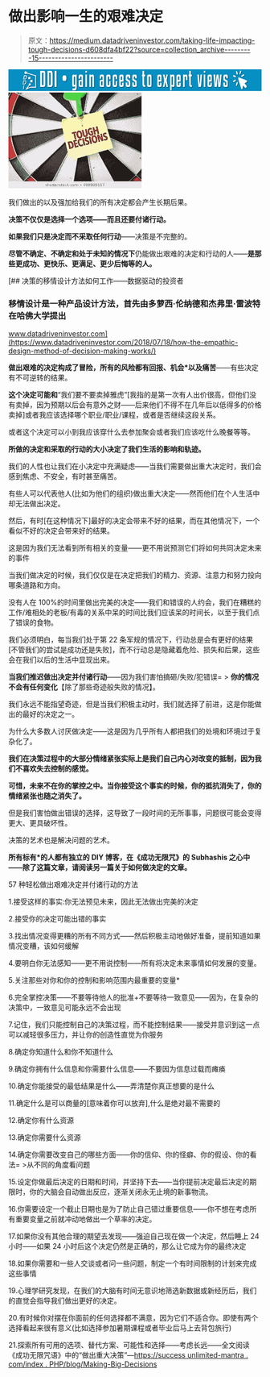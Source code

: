# 做出影响一生的艰难决定

> 原文：<https://medium.datadriveninvestor.com/taking-life-impacting-tough-decisions-d608dfa4bf22?source=collection_archive---------15----------------------->

[![](img/efe84db32febc99ca1e2201c39b65192.png)](http://www.track.datadriveninvestor.com/1B9E)![](img/e3b14d74cb18a75e3547afecf0c668ea.png)

我们做出的以及强加给我们的所有决定都会产生长期后果。

**决策不仅仅是选择一个选项——而且还要付诸行动。**

**如果我们只是决定而不采取任何行动**——决策是不完整的。

**尽管不确定、不确定和处于未知的情况下**仍能做出艰难的决定和行动的人——**是那些更成功、更快乐、更满足、更少后悔等的人。**

[](https://www.datadriveninvestor.com/2018/07/18/how-the-empathic-design-method-of-decision-making-works/) [## 决策的移情设计方法如何工作——数据驱动的投资者

### 移情设计是一种产品设计方法，首先由多萝西·伦纳德和杰弗里·雷波特在哈佛大学提出

www.datadriveninvestor.com](https://www.datadriveninvestor.com/2018/07/18/how-the-empathic-design-method-of-decision-making-works/) 

**做出艰难的决定构成了冒险，所有的风险都有回报、机会*以及痛苦**——有些决定有不可逆转的结果。

**这个决定可能和**“我们要不要卖掉雅虎”[我指的是第一次有人出价很高，但他们没有卖掉，因为预期以后会有意外之财——后来他们不得不在几年后以低得多的价格卖掉]或者我应该选择哪个职业/职业/课程，或者是否继续这段关系。

或者这个决定可以小到我应该穿什么去参加聚会或者我们应该吃什么晚餐等等。

**所做的决定和采取的行动的大小决定了我们生活的影响和轨迹。**

我们的人性也让我们在小决定中充满疑虑——当我们需要做出重大决定时，我们会感到焦虑、不安全，有时甚至痛苦。

有些人可以代表他人(比如为他们的组织)做出重大决定——然而他们在个人生活中却无法做出决定。

然后，有时[在这种情况下]最好的决定会带来不好的结果，而在其他情况下，一个看似不好的决定会带来好的结果。

这是因为我们无法看到所有相关的变量——更不用说预测它们将如何共同决定未来的事件

当我们做决定的时候，我们仅仅是在决定把我们的精力、资源、注意力和努力投向哪条道路和方向。

没有人在 100%的时间里做出完美的决定——我们和错误的人约会，我们在糟糕的工作/难相处的老板/有毒的关系中呆的时间比我们应该呆的时间长，以至于我们点了错误的食物。

我们必须明白，每当我们处于第 22 条军规的情况下，行动总是会有更好的结果[不管我们的尝试是成功还是失败]，而不行动总是隐藏着危险、损失和后果，这些会在我们以后的生活中显现出来。

**当我们推迟做出决定并付诸行动**——因为我们害怕搞砸/失败/犯错误= > **你的情况不会有任何变化**【除了那些奇迹般失败的情况】。

我们永远不能指望奇迹，但是当我们积极主动时，我们就选择了前进，这是你能做出的最好的决定之一。

为什么大多数人讨厌做决定——这是因为几乎所有人都把我们的处境和环境过于复杂化了。

**我们在决策过程中的大部分情绪紧张实际上是我们自己内心对改变的抵制，因为我们不喜欢失去控制的感觉。**

**可惜，未来不在你的掌控之中。当你接受这个事实的时候，你的抵抗消失了，你的情绪紧张也随之消失了。**

但是我们害怕做出错误的选择，这导致了一段时间的无所事事，问题很可能会变得更大、更具破坏性。

决策的艺术也是解决问题的艺术。

**所有标有*的人都有独立的 DIY 博客，在《成功无限咒》的 Subhashis 之心中——除了这篇文章，请阅读另一篇关于如何做决定的文章。**

57 种轻松做出艰难决定并付诸行动的方法

1.接受这样的事实:你无法预见未来，因此无法做出完美的决定

2.接受你的决定可能出错的事实

3.找出情况变得更糟的所有不同方式——然后积极主动地做好准备，提前知道如果情况变糟，该如何缓解

4.要明白你无法感知——更不用说控制——所有将决定未来事情如何发展的变量。

5.关注那些对你和你的控制和影响范围内最重要的变量*

6.完全掌控决策——不要等待他人的批准+不要等待一致意见——因为，在复杂的决策中，一致意见可能永远不会出现

7.记住，我们只能控制自己的决策过程，而不能控制结果——接受并意识到这一点可以减轻很多压力，并让你的创造性直觉为你服务

8.确定你知道什么和你不知道什么

9.确定你拥有什么信息和你需要什么信息——不要因为信息过载而瘫痪

10.确定你能接受的最低结果是什么——弄清楚你真正想要的是什么

11.确定什么是可以商量的[意味着你可以放弃],什么是绝对最不需要的

12.确定你有什么资源

13.确定你需要什么资源

14.确定你需要改变自己的哪些方面——你的信仰、你的怪癖、你的假设、你的看法= >从不同的角度看问题

15.设定你做最后决定的日期和时间，并坚持下去——当你提前决定最后决定的期限时，你的大脑会自动做出反应，逐渐关闭永无止境的新事物流。

16.你需要设定一个截止日期也是为了防止自己错过重要信息——你不想在考虑所有重要变量之前就冲动地做出一个草率的决定。

17.如果你没有其他合理的期望去发现——强迫自己现在做一个决定，然后睡上 24 小时——如果 24 小时后这个决定仍然是正确的，那么让它成为你的最终决定

18.如果你需要和一些人交谈或者问一些问题，制定一个有时间限制的计划来完成这些事情

19.心理学研究发现，在我们的大脑有时间无意识地筛选新数据或新经历后，我们的直觉会指导我们做出更好的决定。

20.有时候你对摆在你面前的任何选择都不满意，因为它们不适合你。即使有两个选择看起来很有意义(比如选择参加暑期课程或者毕业后马上去背包旅行)

21.探索所有可用的选项、替代方案、可能性和选择——考虑长远——全文阅读《成功无限咒语》中的“做出重大决策”—[https://success unlimited-mantra . com/index . PHP/blog/Making-Big-Decisions](https://successunlimited-mantra.com/index.php/blog/making-big-decisions)